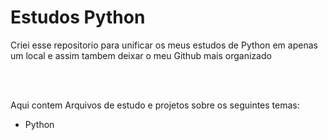 <h1>Estudos Python</h1>
<p>Criei esse repositorio para unificar os meus estudos de Python em apenas um local e assim tambem deixar o meu Github mais organizado</p>
<br><br>
<p>Aqui contem Arquivos de estudo e projetos sobre os seguintes temas:</p>
<ul>
  <li>Python</li>
</ul>
